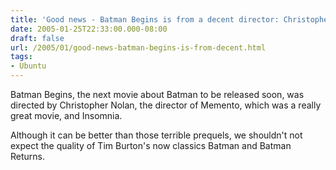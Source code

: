 ```yaml
---
title: 'Good news - Batman Begins is from a decent director: Christopher Nolan'
date: 2005-01-25T22:33:00.000-08:00
draft: false
url: /2005/01/good-news-batman-begins-is-from-decent.html
tags: 
- Ubuntu
---
```


Batman Begins, the next movie about Batman to be released soon, was directed by Christopher Nolan, the director of Memento, which was a really great movie, and Insomnia.  
  
Although it can be better than those terrible prequels, we shouldn't not expect the quality of Tim Burton's now classics Batman and Batman Returns.